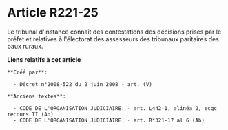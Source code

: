 # Article R221-25

Le tribunal d'instance connaît des contestations des décisions prises par le préfet et relatives à l'électorat des assesseurs
des tribunaux paritaires des baux ruraux.

**Liens relatifs à cet article**

	**Créé par**:

	  - Décret n°2008-522 du 2 juin 2008 - art. (V)

	**Anciens textes**:

	  - CODE DE L'ORGANISATION JUDICIAIRE. - art. L442-1, alinéa 2, ecqc recours TI (Ab)
	  - CODE DE L'ORGANISATION JUDICIAIRE. - art. R*321-17 al 6 (Ab)
